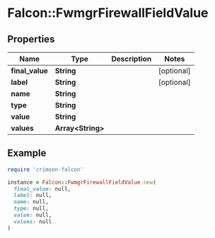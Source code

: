 # Falcon::FwmgrFirewallFieldValue

## Properties

| Name | Type | Description | Notes |
| ---- | ---- | ----------- | ----- |
| **final_value** | **String** |  | [optional] |
| **label** | **String** |  | [optional] |
| **name** | **String** |  |  |
| **type** | **String** |  |  |
| **value** | **String** |  |  |
| **values** | **Array&lt;String&gt;** |  |  |

## Example

```ruby
require 'crimson-falcon'

instance = Falcon::FwmgrFirewallFieldValue.new(
  final_value: null,
  label: null,
  name: null,
  type: null,
  value: null,
  values: null
)
```

